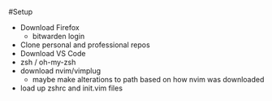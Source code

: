 #Setup
* Download Firefox
  * bitwarden login
* Clone personal and professional repos
* Download VS Code
* zsh / oh-my-zsh
* download nvim/vimplug
  * maybe make alterations to path based on how nvim was downloaded
* load up zshrc and init.vim files
